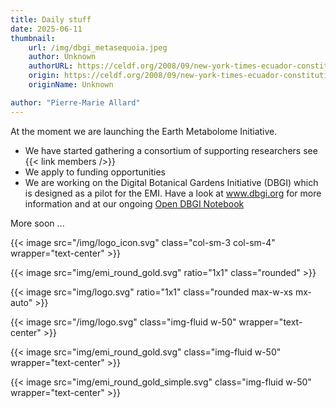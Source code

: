 ```yaml
---
title: Daily stuff
date: 2025-06-11
thumbnail:
    url: /img/dbgi_metasequoia.jpeg
    author: Unknown
    authorURL: https://celdf.org/2008/09/new-york-times-ecuador-constitution-grants-rights-nature/
    origin: https://celdf.org/2008/09/new-york-times-ecuador-constitution-grants-rights-nature/
    originName: Unknown

author: "Pierre-Marie Allard"
---
```




At the moment we are launching the Earth Metabolome Initiative.

- We have started gathering a consortium of supporting researchers see {{< link members />}}
- We apply to funding opportunities
- We are working on the Digital Botanical Gardens Initiative (DBGI) which is designed as a pilot for the EMI. Have a look at www.dbgi.org for more information and at our ongoing [Open DBGI Notebook](https://www.dbgi.org/dendron-dbgi/)

More soon ...

{{< image src="/img/logo_icon.svg" class="col-sm-3 col-sm-4" wrapper="text-center" >}}

{{< image src="img/emi_round_gold.svg" ratio="1x1" class="rounded" >}}

{{< image src="img/logo.svg" ratio="1x1" class="rounded max-w-xs mx-auto" >}}


{{< image src="/img/logo.svg" class="img-fluid w-50" wrapper="text-center" >}}

{{< image src="img/emi_round_gold.svg" class="img-fluid w-50" wrapper="text-center" >}}

{{< image src="img/emi_round_gold_simple.svg" class="img-fluid w-50" wrapper="text-center" >}}